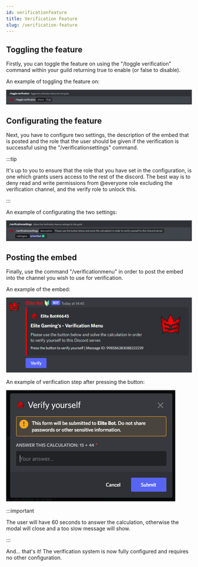 ```yaml
---
id: verificationfeature
title: Verification Feature
slug: /verification-feature
---
```


## Toggling the feature

Firstly, you can toggle the feature on using the "/toggle verification" command within your guild returning true to enable (or false to disable).

An example of toggling the feature on:

![img](../static/img/verificationtoggle-example.png)

## Configurating the feature

Next, you have to configure two settings, the description of the embed that is posted and the role that the user should be given if the verification is successful using the "/verificationsettings" command.

:::tip

It's up to you to ensure that the role that you have set in the configuration, is one which grants users access to the rest of the discord. The best way is to deny read and write permissions from @everyone role excluding the verification channel, and the verify role to unlock this.

:::

An example of configurating the two settings:

![img](../static/img/verificationsettings-example.png)

## Posting the embed

Finally, use the command "/verificationmenu" in order to post the embed into the channel you wish to use for verification.

An example of the embed:

![img](../static/img/verificationmenu-embed.png)

An example of verification step after pressing the button:

![img](../static/img/verificationmenu-modal.png)

:::important

The user will have 60 seconds to answer the calculation, otherwise the modal will close and a too slow message will show.

:::

And... that's it! The verification system is now fully configured and requires no other configuration.